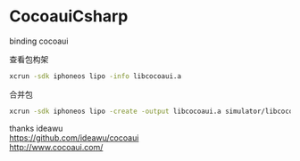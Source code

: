 # CocoauiCsharp
binding cocoaui <br/>

查看包构架<br/>
```sh
xcrun -sdk iphoneos lipo -info libcocoaui.a
```
合并包<br/>
```sh
xcrun -sdk iphoneos lipo -create -output libcocoaui.a simulator/libcocoaui.a iphone/libcocoaui.a
```

thanks ideawu <br/>
<a href="https://github.com/ideawu/cocoaui">https://github.com/ideawu/cocoaui</a> <br/>
<a href="http://www.cocoaui.com/">http://www.cocoaui.com/<a>


